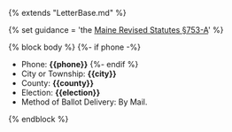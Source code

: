 {% extends "LetterBase.md" %}

{% set guidance = 'the [Maine Revised Statutes §753-A](https://www.mainelegislature.org/legis/statutes/21-A/title21-Asec753-A.html)' %}

{% block body %}
{%- if phone -%}
- Phone: **{{phone}}**
{%- endif %}
- City or Township: **{{city}}**
- County: **{{county}}**
- Election: **{{election}}**
- Method of Ballot Delivery: By Mail.

{% endblock %}

